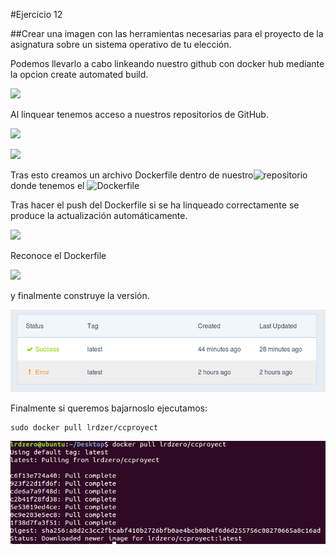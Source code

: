 #Ejercicio 12

##Crear una imagen con las herramientas necesarias para el proyecto de la asignatura sobre un sistema operativo de tu elección.


Podemos llevarlo a cabo linkeando nuestro github con docker hub mediante la opcion create automated build.

![](http://googledrive.com/host/0B6Q-phIC3pUpblVzUS1RbEZjb1E/snapshot22.png)

Al linquear tenemos acceso a nuestros repositorios de GitHub.

![](http://googledrive.com/host/0B6Q-phIC3pUpblVzUS1RbEZjb1E/snapshot23.png)


![](http://googledrive.com/host/0B6Q-phIC3pUpblVzUS1RbEZjb1E/snapshot24.png)


Tras esto creamos un archivo Dockerfile dentro de nuestro![repositorio](https://github.com/lrdzero/CCProyect.git) donde tenemos el ![Dockerfile](https://github.com/lrdzero/CCProyect/blob/master/Dockerfile)


Tras hacer el push del Dockerfile si se ha linqueado correctamente se produce la actualización automáticamente.

![](http://googledrive.com/host/0B6Q-phIC3pUpblVzUS1RbEZjb1E/snapshot25.png)

Reconoce el Dockerfile

![](http://googledrive.com/host/0B6Q-phIC3pUpblVzUS1RbEZjb1E/snapshot26.png)

y finalmente construye la versión.

![](snapshot27.png)


Finalmente si queremos bajarnoslo ejecutamos:

    sudo docker pull lrdzer/ccproyect
    
![](snapshot28.png)
